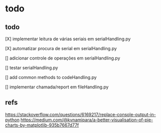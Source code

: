 # todo

## todo
[X] implementar leitura de várias seriais em serialHandling.py

[X] automatizar procura de serial em serialHandling.py

[] adicionar controle de operações em serialHandling.py

[] testar serialHandling.py

[] add common methods to codeHandling.py

[] implementar chamada/report em fileHandling.py

## refs
https://stackoverflow.com/questions/6169217/replace-console-output-in-python
https://medium.com/@kvnamipara/a-better-visualisation-of-pie-charts-by-matplotlib-935b7667d77f
